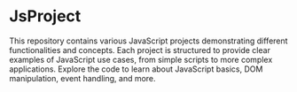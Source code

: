 # JsProject
This repository contains various JavaScript projects demonstrating different functionalities and concepts. Each project is structured to provide clear examples of JavaScript use cases, from simple scripts to more complex applications. Explore the code to learn about JavaScript basics, DOM manipulation, event handling, and more. 
